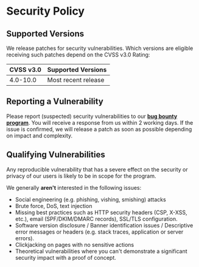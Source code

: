 # Security Policy

## Supported Versions

We release patches for security vulnerabilities. Which versions are eligible receiving
such patches depend on the CVSS v3.0 Rating:

| CVSS v3.0 | Supported Versions  |
| --------- | ------------------- |
| 4.0-10.0  | Most recent release |

## Reporting a Vulnerability

Please report (suspected) security vulnerabilities to our **[bug bounty program]**. You
will receive a response from us within 2 working days. If the issue is confirmed, we
will release a patch as soon as possible depending on impact and complexity.

[bug bounty program]: https://bugcrowd.com/aiven-mbb-og

## Qualifying Vulnerabilities

Any reproducible vulnerability that has a severe effect on the security or privacy of
our users is likely to be in scope for the program.

We generally **aren't** interested in the following issues:

- Social engineering (e.g. phishing, vishing, smishing) attacks
- Brute force, DoS, text injection
- Missing best practices such as HTTP security headers (CSP, X-XSS, etc.), email
  (SPF/DKIM/DMARC records), SSL/TLS configuration.
- Software version disclosure / Banner identification issues / Descriptive error
  messages or headers (e.g. stack traces, application or server errors).
- Clickjacking on pages with no sensitive actions
- Theoretical vulnerabilities where you can't demonstrate a significant security impact
  with a proof of concept.
